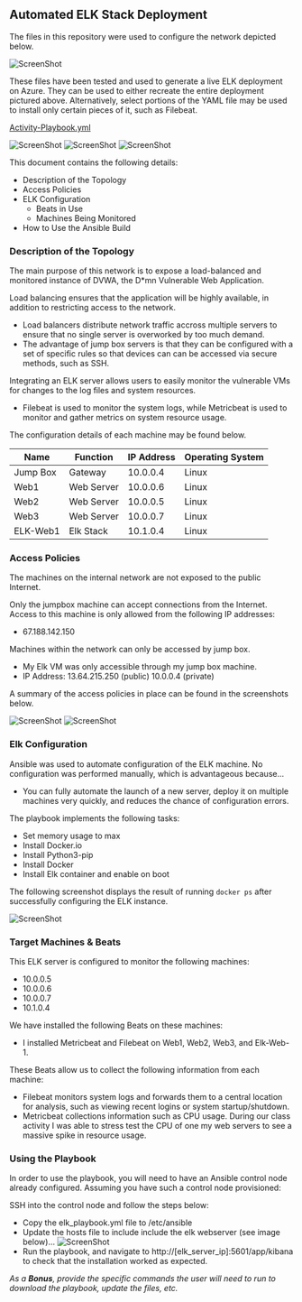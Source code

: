 ## Automated ELK Stack Deployment

The files in this repository were used to configure the network depicted below.

![ScreenShot](https://github.com/Phillipluck/Project-1/blob/main/Images/Elk%20Stack%20Diagram.png)

These files have been tested and used to generate a live ELK deployment on Azure. They can be used to either recreate the entire deployment pictured above. Alternatively, select portions of the YAML file may be used to install only certain pieces of it, such as Filebeat.

[Activity-Playbook.yml](Ansible/Activity-Playbook.yml)

  ![ScreenShot](/Images/elk_stack_playbook.png)
 ![ScreenShot](/Images/filebeat_playbook.png)
  ![ScreenShot](/Images/metricbeat_playbook.png)

This document contains the following details:
- Description of the Topology
- Access Policies
- ELK Configuration
  - Beats in Use
  - Machines Being Monitored
- How to Use the Ansible Build


### Description of the Topology

The main purpose of this network is to expose a load-balanced and monitored instance of DVWA, the D*mn Vulnerable Web Application.

Load balancing ensures that the application will be highly available, in addition to restricting access to the network.
- Load balancers distribute network traffic accross multiple servers to ensure that no single server is overworked by too much demand.
- The advantage of jump box servers is that they can be configured with a set of specific rules so that devices can can be accessed via secure methods, such as SSH.

Integrating an ELK server allows users to easily monitor the vulnerable VMs for changes to the log files and system resources.
- Filebeat is used to monitor the system logs, while Metricbeat is used to monitor and gather metrics on system resource usage.

The configuration details of each machine may be found below.

| Name     | Function | IP Address | Operating System |
|----------|----------|------------|------------------|
| Jump Box | Gateway  | 10.0.0.4   | Linux            |
| Web1    |Web Server          |10.0.0.6         | Linux             |
| Web2     |Web Server          |10.0.0.5            |Linux         |
| Web3     |Web Server          |10.0.0.7            |Linux    |
| ELK-Web1     |Elk Stack          |10.1.0.4            |Linux                  |

### Access Policies

The machines on the internal network are not exposed to the public Internet. 

Only the jumpbox machine can accept connections from the Internet. Access to this machine is only allowed from the following IP addresses:
- 67.188.142.150

Machines within the network can only be accessed by jump box.
- My Elk VM was only accessible through my jump box machine.
- IP Address: 13.64.215.250 (public) 10.0.0.4 (private)

A summary of the access policies in place can be found in the screenshots below.

![ScreenShot](Images/VM_NSG.png)
![ScreenShot](Images/Elk_Web_NSG.png)

### Elk Configuration

Ansible was used to automate configuration of the ELK machine. No configuration was performed manually, which is advantageous because...
- You can fully automate the launch of a new server, deploy it on multiple machines very quickly, and reduces the chance of configuration errors.

The playbook implements the following tasks:
- Set memory usage to max
- Install Docker.io
- Install Python3-pip
- Install Docker
- Install Elk container and enable on boot

The following screenshot displays the result of running `docker ps` after successfully configuring the ELK instance.

![ScreenShot](Images/Sudo_docker_ps.png)

### Target Machines & Beats
This ELK server is configured to monitor the following machines:
- 10.0.0.5
- 10.0.0.6
- 10.0.0.7
- 10.1.0.4

We have installed the following Beats on these machines:
- I installed Metricbeat and Filebeat on Web1, Web2, Web3, and Elk-Web-1.

These Beats allow us to collect the following information from each machine:
- Filebeat monitors system logs and forwards them to a central location for analysis, such as viewing recent logins or system startup/shutdown.
- Metricbeat collections information such as CPU usage. During our class activity I was able to stress test the CPU of one my web servers to see a massive spike in resource usage.

### Using the Playbook
In order to use the playbook, you will need to have an Ansible control node already configured. Assuming you have such a control node provisioned: 

SSH into the control node and follow the steps below:
- Copy the elk_playbook.yml file to /etc/ansible
- Update the hosts file to include include the elk webserver (see image below)...
![ScreenShot](Images/Elk_hosts_image.png)
- Run the playbook, and navigate to http://[elk_server_ip]:5601/app/kibana to check that the installation worked as expected.


_As a **Bonus**, provide the specific commands the user will need to run to download the playbook, update the files, etc._
